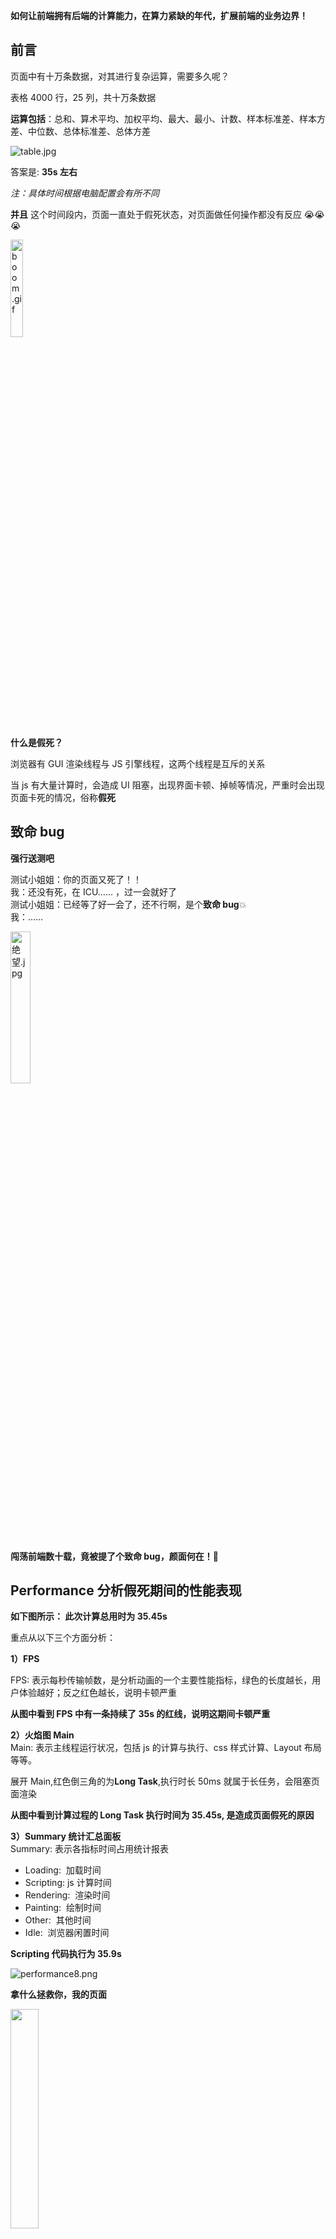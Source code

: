 **如何让前端拥有后端的计算能力，在算力紧缺的年代，扩展前端的业务边界！**

## 前言

页面中有十万条数据，对其进行复杂运算，需要多久呢？

表格 4000 行，25 列，共十万条数据

**运算包括**：总和、算术平均、加权平均、最大、最小、计数、样本标准差、样本方差、中位数、总体标准差、总体方差

![table.jpg](https://p9-juejin.byteimg.com/tos-cn-i-k3u1fbpfcp/9244b9f93e7546059844ba41176339eb~tplv-k3u1fbpfcp-watermark.image)

答案是: **35s 左右**

_注：具体时间根据电脑配置会有所不同_

**并且** 这个时间段内，页面一直处于假死状态，对页面做任何操作都没有反应 😭😭😭

<img src="https://p6-juejin.byteimg.com/tos-cn-i-k3u1fbpfcp/b2df71b2125a44c3b1160bc9daf3476d~tplv-k3u1fbpfcp-watermark.image" alt="boom.gif" width="20%" />

**什么是假死？**

浏览器有 GUI 渲染线程与 JS 引擎线程，这两个线程是互斥的关系

当 js 有大量计算时，会造成 UI 阻塞，出现界面卡顿、掉帧等情况，严重时会出现页面卡死的情况，俗称**假死**

## 致命 bug

**强行送测吧**

测试小姐姐：你的页面又死了！！  
我：还没有死，在 ICU…… ，过一会就好了  
测试小姐姐：已经等了好一会了，还不行啊，是个**致命 bug**💥  
我：……

<img src="https://p1-juejin.byteimg.com/tos-cn-i-k3u1fbpfcp/4006164b249041f8915173749370f343~tplv-k3u1fbpfcp-watermark.image" alt="绝望.jpg" width="25%" />

**闯荡前端数十载，竟被提了个致命 bug，颜面何在！🙈**

## Performance 分析假死期间的性能表现

**如下图所示： 此次计算总用时为 35.45s**

重点从以下三个方面分析：

**1）FPS**

FPS: 表示每秒传输帧数，是分析动画的一个主要性能指标，绿色的长度越长，用户体验越好；反之红色越长，说明卡顿严重

**从图中看到 FPS 中有一条持续了 35s 的红线，说明这期间卡顿严重**

**2）火焰图 Main**  
Main: 表示主线程运行状况，包括 js 的计算与执行、css 样式计算、Layout 布局等等。

展开 Main,红色倒三角的为**Long Task**,执行时长 50ms 就属于长任务，会阻塞页面渲染

**从图中看到计算过程的 Long Task 执行时间为 35.45s, 是造成页面假死的原因**

**3）Summary 统计汇总面板**  
Summary: 表示各指标时间占用统计报表

- Loading:  加载时间
- Scripting: js 计算时间
- Rendering:  渲染时间
- Painting:  绘制时间
- Other:  其他时间
- Idle:  浏览器闲置时间

**Scripting 代码执行为 35.9s**

![performance8.png](https://p9-juejin.byteimg.com/tos-cn-i-k3u1fbpfcp/100da80ce95148cca9ac19286828e80c~tplv-k3u1fbpfcp-watermark.image)

**拿什么拯救你，我的页面**

<img src="https://p1-juejin.byteimg.com/tos-cn-i-k3u1fbpfcp/38eb3e8c08974c5e92b48438758ba716~tplv-k3u1fbpfcp-watermark.image" alt="" width="30%" />

## 召唤 Web Worker，出来吧神龙

![R-C (1).gif](https://p3-juejin.byteimg.com/tos-cn-i-k3u1fbpfcp/ba759292d25f45fb8c28af3aa07444f9~tplv-k3u1fbpfcp-watermark.image)

**神龙，我想让页面的计算变快，并且不卡顿**

**Web Worker 了解一下：**

在 HTML5 的新规范中，实现了 Web Worker 来引入 js 的 “多线程” 技术, 可以让我们在页面主运行的 js 线程中，加载运行另外单独的一个或者多个 js 线程

**一句话： Web Worker 专门处理复杂计算的，从此让前端拥有后端的计算能力**

## 在 Vue 中 使用 Web Worker

1、安装 worker-loader

```js
npm install worker-loader
```

2、编写 worker.js

```js
onmessage = function (e) {
  // onmessage获取传入的初始值
  let sum = e.data
  for (let i = 0; i < 200000; i++) {
    for (let i = 0; i < 10000; i++) {
      sum += Math.random()
    }
  }
  // 将计算的结果传递出去
  postMessage(sum)
}
```

3、通过行内 loader 引入 worker.js

```js
import Worker from 'worker-loader!./worker'
```

4、最终代码

```js
<template>
    <div>
        <button @click="makeWorker">开始线程</button>
        <!--在计算时 往input输入值时 没有发生卡顿-->
        <p><input type="text"></p>
    </div>
</template>

<script>
    import Worker from "worker-loader!./worker";

    export default {
        methods: {
            makeWorker() {
                // 获取计算开始的时间
                let start = performance.now();
                // 新建一个线程
                let worker = new Worker();
                // 线程之间通过postMessage进行通信
                worker.postMessage(0);
                // 监听message事件
                worker.addEventListener("message", (e) => {
                    // 关闭线程
                    worker.terminate();
                    // 获取计算结束的时间
                    let end = performance.now();
                    // 得到总的计算时间
                    let durationTime = end - start;
                    console.log('计算结果:', e.data);
                    console.log(`代码执行了 ${durationTime} 毫秒`);
                });
            }
        },
    }
</script>
```

计算过程中，在 input 框输入值，页面一直未发生卡顿

![total.png](https://p3-juejin.byteimg.com/tos-cn-i-k3u1fbpfcp/d294d8e1a5bf4051acd935d5fb96671d~tplv-k3u1fbpfcp-watermark.image)

## 对比试验

如果直接把下面这段代码直接丢到主线程中，计算过程中页面一直处于假死状态，input 框无法输入

```js
let sum = 0
for (let i = 0; i < 200000; i++) {
  for (let i = 0; i < 10000; i++) {
    sum += Math.random()
  }
}
```

## 前戏差不多了，上硬菜

<img src="https://p9-juejin.byteimg.com/tos-cn-i-k3u1fbpfcp/1da9b4626f5d4a81b901a215981bc263~tplv-k3u1fbpfcp-watermark.image" alt="" width="50%" />

**开启多线程，并行计算**

回到要解决的问题，执行多种运算时，给每种运算开启单独的线程，线程计算完成后要及时关闭

**多线程代码**

```js
<template>
    <div>
        <button @click="makeWorker">开始线程</button>
        <!--在计算时 往input输入值时 没有发生卡顿-->
        <p><input type="text"></p>
    </div>
</template>

<script>
    import Worker from "worker-loader!./worker";

    export default {
        data() {
          // 模拟数据
          let arr = new Array(100000).fill(1).map(() => Math.random()* 10000);
          let weightedList = new Array(100000).fill(1).map(() => Math.random()* 10000);
          let calcList = [
              {type: 'sum', name: '总和'},
              {type: 'average', name: '算术平均'},
              {type: 'weightedAverage', name: '加权平均'},
              {type: 'max', name: '最大'},
              {type: 'middleNum', name: '中位数'},
              {type: 'min', name: '最小'},
              {type: 'variance', name: '样本方差'},
              {type: 'popVariance', name: '总体方差'},
              {type: 'stdDeviation', name: '样本标准差'},
              {type: 'popStandardDeviation', name: '总体标准差'}
          ]
          return {
              workerList: [], // 用来存储所有的线程
              calcList, // 计算类型
              arr, // 数据
              weightedList // 加权因子
          }
        },
        methods: {
            makeWorker() {
                this.calcList.forEach(item => {
                    let workerName = `worker${this.workerList.length}`;
                    let worker = new Worker();
                    let start = performance.now();
                    worker.postMessage({arr: this.arr, type: item.type, weightedList: this.weightedList});
                    worker.addEventListener("message", (e) => {
                        worker.terminate();

                        let tastName = '';
                        this.calcList.forEach(item => {
                            if(item.type === e.data.type) {
                                item.value = e.data.value;
                                tastName = item.name;
                            }
                        })

                        let end = performance.now();
                        let duration = end - start;
                        console.log(`当前任务: ${tastName}, 计算用时: ${duration} 毫秒`);
                    });
                    this.workerList.push({ [workerName]: worker });
                })
            },
            clearWorker() {
                if (this.workerList.length > 0) {
                    this.workerList.forEach((item, key) => {
                        item[`worker${key}`].terminate && item[`worker${key}`].terminate(); // 终止所有线程
                    });
                }
            }
        },
        // 页面关闭，如果还没有计算完成，要销毁对应线程
        beforeDestroy() {
            this.clearWorker();
        },
    }
</script>
```

**worker.js**

```js
import { create, all } from 'mathjs'
const config = {
  number: 'BigNumber',
  precision: 20, // 精度
}
const math = create(all, config)

//加
const numberAdd = (arg1, arg2) => {
  return math.number(math.add(math.bignumber(arg1), math.bignumber(arg2)))
}
//减
const numberSub = (arg1, arg2) => {
  return math.number(math.subtract(math.bignumber(arg1), math.bignumber(arg2)))
}
//乘
const numberMultiply = (arg1, arg2) => {
  return math.number(math.multiply(math.bignumber(arg1), math.bignumber(arg2)))
}
//除
const numberDivide = (arg1, arg2) => {
  return math.number(math.divide(math.bignumber(arg1), math.bignumber(arg2)))
}

// 数组总体标准差公式
const popVariance = arr => {
  return Math.sqrt(popStandardDeviation(arr))
}

// 数组总体方差公式
const popStandardDeviation = arr => {
  let s,
    ave,
    sum = 0,
    sums = 0,
    len = arr.length
  for (let i = 0; i < len; i++) {
    sum = numberAdd(Number(arr[i]), sum)
  }
  ave = numberDivide(sum, len)
  for (let i = 0; i < len; i++) {
    sums = numberAdd(
      sums,
      numberMultiply(
        numberSub(Number(arr[i]), ave),
        numberSub(Number(arr[i]), ave)
      )
    )
  }
  s = numberDivide(sums, len)
  return s
}

// 数组加权公式
const weightedAverage = (arr1, arr2) => {
  // arr1: 计算列，arr2: 选择的权重列
  let s,
    sum = 0, // 分子的值
    sums = 0, // 分母的值
    len = arr1.length
  for (let i = 0; i < len; i++) {
    sum = numberAdd(numberMultiply(Number(arr1[i]), Number(arr2[i])), sum)
    sums = numberAdd(Number(arr2[i]), sums)
  }
  s = numberDivide(sum, sums)
  return s
}

// 数组样本方差公式
const variance = arr => {
  let s,
    ave,
    sum = 0,
    sums = 0,
    len = arr.length
  for (let i = 0; i < len; i++) {
    sum = numberAdd(Number(arr[i]), sum)
  }
  ave = numberDivide(sum, len)
  for (let i = 0; i < len; i++) {
    sums = numberAdd(
      sums,
      numberMultiply(
        numberSub(Number(arr[i]), ave),
        numberSub(Number(arr[i]), ave)
      )
    )
  }
  s = numberDivide(sums, len - 1)
  return s
}

// 数组中位数
const middleNum = arr => {
  arr.sort((a, b) => a - b)
  if (arr.length % 2 === 0) {
    //判断数字个数是奇数还是偶数
    return numberDivide(
      numberAdd(arr[arr.length / 2 - 1], arr[arr.length / 2]),
      2
    ) //偶数个取中间两个数的平均数
  } else {
    return arr[(arr.length + 1) / 2 - 1] //奇数个取最中间那个数
  }
}

// 数组求和
const sum = arr => {
  let sum = 0,
    len = arr.length
  for (let i = 0; i < len; i++) {
    sum = numberAdd(Number(arr[i]), sum)
  }
  return sum
}

// 数组平均值
const average = arr => {
  return numberDivide(sum(arr), arr.length)
}

// 数组最大值
const max = arr => {
  let max = arr[0]
  for (let i = 0; i < arr.length; i++) {
    if (max < arr[i]) {
      max = arr[i]
    }
  }
  return max
}

// 数组最小值
const min = arr => {
  let min = arr[0]
  for (let i = 0; i < arr.length; i++) {
    if (min > arr[i]) {
      min = arr[i]
    }
  }
  return min
}

// 数组有效数据长度
const count = arr => {
  let remove = ['', ' ', null, undefined, '-'] // 排除无效的数据
  return arr.filter(item => !remove.includes(item)).length
}

// 数组样本标准差公式
const stdDeviation = arr => {
  return Math.sqrt(variance(arr))
}

// 数字三位加逗号，保留两位小数
const formatNumber = (num, pointNum = 2) => {
  if ((!num && num !== 0) || num == '-') return '--'
  let arr = (typeof num == 'string' ? parseFloat(num) : num)
    .toFixed(pointNum)
    .split('.')
  let intNum = arr[0].replace(/\d{1,3}(?=(\d{3})+(.\d*)?$)/g, '$&,')
  return arr[1] === undefined ? intNum : `${intNum}.${arr[1]}`
}

onmessage = function (e) {
  let { arr, type, weightedList } = e.data
  let value = ''
  switch (type) {
    case 'sum':
      value = formatNumber(sum(arr))
      break
    case 'average':
      value = formatNumber(average(arr))
      break
    case 'weightedAverage':
      value = formatNumber(weightedAverage(arr, weightedList))
      break
    case 'max':
      value = formatNumber(max(arr))
      break
    case 'middleNum':
      value = formatNumber(middleNum(arr))
      break
    case 'min':
      value = formatNumber(min(arr))
      break
    case 'variance':
      value = formatNumber(variance(arr))
      break
    case 'popVariance':
      value = formatNumber(popVariance(arr))
      break
    case 'stdDeviation':
      value = formatNumber(stdDeviation(arr))
      break
    case 'popStandardDeviation':
      value = formatNumber(popStandardDeviation(arr))
      break
  }

  // 发送数据事件
  postMessage({ type, value })
}
```

## 35s 变成 6s

**从原来的 35s 变成了最长 6s，并且计算过程中全程无卡顿，YYDS**

![time1.png](https://p1-juejin.byteimg.com/tos-cn-i-k3u1fbpfcp/498cca4446ce45fcb46c3b4f5f1800fe~tplv-k3u1fbpfcp-watermark.image)

<img src="https://p3-juejin.byteimg.com/tos-cn-i-k3u1fbpfcp/adf28e0964754127a009fd3a3eb3385a~tplv-k3u1fbpfcp-watermark.image" alt="src=http___img.soogif.com_n7sySW0OULhVlH5j7OrXHpbqEiM9hDsr.gif&refer=http___img.soogif.gif" width="35%" />

**最终的效果**

![table.gif](https://p3-juejin.byteimg.com/tos-cn-i-k3u1fbpfcp/18cd82fd70d84211b8317d69fa922713~tplv-k3u1fbpfcp-watermark.image)

## 十万条太 low 了，百万条数据玩一玩

```js
// 修改上文的模拟数据
let arr = new Array(1000000).fill(1).map(() => Math.random() * 10000)
let weightedList = new Array(1000000).fill(1).map(() => Math.random() * 10000)
```

时间明显上来了，最长要 50 多 s 了，没事玩一玩，开心就好

![time3.png](https://p9-juejin.byteimg.com/tos-cn-i-k3u1fbpfcp/a58e9dbcc4ab4147a18c519bad9572e0~tplv-k3u1fbpfcp-watermark.image)

## web worker 提高 Canvas 运行速度

web worker 除了单纯进行计算外，还可以结合**离屏 canvas**进行绘图，提升绘图的渲染性能和使用体验

**离屏 canvas 案例**

```js
<template>
    <div>
        <button @click="makeWorker">开始绘图</button>
        <canvas id="myCanvas" width="300" height="150"></canvas>
    </div>
</template>

<script>
    import Worker from "worker-loader!./worker";
    export default {
        methods: {
            makeWorker() {
                let worker = new Worker();
                let htmlCanvas = document.getElementById("myCanvas");
                // 使用canvas的transferControlToOffscreen函数获取一个OffscreenCanvas对象
                let offscreen = htmlCanvas.transferControlToOffscreen();
                // 注意：第二个参数不能省略
                worker.postMessage({canvas: offscreen}, [offscreen]);
            }
        }
    }
</script>
```

**worker.js**

```js
onmessage = function (e) {
  // 使用OffscreenCanvas（离屏Canvas）
  let canvas = e.data.canvas
  // 获取绘图上下文
  let ctx = canvas.getContext('2d')
  // 绘制一个圆弧
  ctx.beginPath() // 开启路径
  ctx.arc(150, 75, 50, 0, Math.PI * 2)
  ctx.fillStyle = '#1989fa' //设置填充颜色
  ctx.fill() //开始填充
  ctx.stroke()
}
```

**效果：**

<img src="https://p9-juejin.byteimg.com/tos-cn-i-k3u1fbpfcp/097856c80b2a4ad6824c8c581c1f279c~tplv-k3u1fbpfcp-watermark.image" alt="cricle.gif" width="50%" />

**离屏 canvas 的优势**

1、对于复杂的 canvas 绘图，可以避免阻塞主线程

2、由于这种解耦，OffscreenCanvas 的渲染与 DOM 完全分离了开来，并且比普通 Canvas 速度提升了一些

## Web Worker 的限制

1、在 Worker 线程的运行环境中没有 window 全局对象，也无法访问 DOM 对象

2、Worker 中只能获取到部分浏览器提供的 API，如`定时器`、`navigator`、`location`、`XMLHttpRequest`等

3、由于可以获取`XMLHttpRequest` 对象，可以在 Worker 线程中执行`ajax`请求

4、每个线程运行在完全独立的环境中，需要通过`postMessage`、 `message`事件机制来实现的线程之间的通信

## 计算时长 超过多长时间 适合用 Web Worker

**原则上，运算时间超过 50ms 会造成页面卡顿，属于 Long task，这种情况就可以考虑使用 Web Worker**

但还要先考虑`通信时长`的问题

假如一个运算执行时长为 100ms, 但是通信时长为 300ms, 用了 Web Worker 可能会更慢

<img src="https://p9-juejin.byteimg.com/tos-cn-i-k3u1fbpfcp/874f81857de64876808f1a3868770246~tplv-k3u1fbpfcp-watermark.image" alt="face.jpg" width="20%" />

### 通信时长

新建一个 web worker 时, 浏览器会加载对应的 worker.js 资源

**下图中的 Time 是这个 js 资源的加载时长**

![load.png](https://p6-juejin.byteimg.com/tos-cn-i-k3u1fbpfcp/3b3f1e0b00b34a35813dd06f1354ee18~tplv-k3u1fbpfcp-watermark.image)

**最终标准：**

**计算的运算时长 - 通信时长 > 50ms，推荐使用 Web Worker**

## 场景补充说明

**遇到大数据，第一反应: 为什么不让后端去计算呢？**

这里比较特殊，表格 4000 行，25 列  
1）用户可以对表格进行灵活操作，比如删除任何行或列，选择或剔除任意行  
2）用户可以灵活选择运算的类型，计算一个或多个

即便是让后端计算，需要把大量数据传给后端，计算好再返回，这个时间也不短，还可能出现用户频繁操作，接口数据被覆盖等情况

## github 仓库

想动手玩一玩的小伙伴，可以从[**github 仓库**](https://github.com/xy-sea/blog/tree/dev/web-worker)下载

**示例演示**

![webworker.gif](https://p9-juejin.byteimg.com/tos-cn-i-k3u1fbpfcp/47bf26f3a4ca459ea360946d7a659647~tplv-k3u1fbpfcp-watermark.image)

## 总结

**Web Worker 为前端带来了后端的计算能力，扩大了前端的业务边界**

可以实现主线程与复杂计运算线程的分离，从而减轻了因大量计算而造成 UI 阻塞的情况

并且更大程度地利用了终端硬件的性能

![R-C.gif](https://p3-juejin.byteimg.com/tos-cn-i-k3u1fbpfcp/c6fe05af53f14760b7abb55be9f5de0f~tplv-k3u1fbpfcp-watermark.image)

## 参考链接

[JavaScript 中的多线程 -- Web Worker](https://zhuanlan.zhihu.com/p/25184390)  
[OffscreenCanvas-离屏 canvas 使用说明](https://blog.csdn.net/netcy/article/details/103781610)
